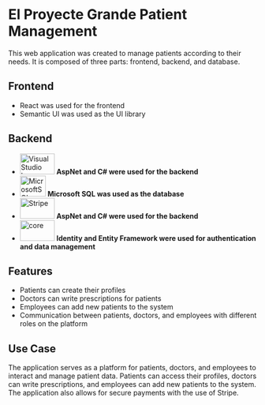 <h1>El Proyecte Grande Patient Management</h1>
<p>This web application was created to manage patients according to their needs. It is composed of three parts: frontend, backend, and database.</p>
<h2>Frontend</h2>
<ul>
  <li>React was used for the frontend</li>
  <li>Semantic UI was used as the UI library</li>
</ul>
<h2>Backend</h2>
<ul>
  <li>
    <img src="https://www.allotraining.com/wp-content/uploads/2021/08/c-.net_.png" alt="Visual Studio Logo" height="42" width="70">
   <strong>AspNet and C# were used for the backend</strong>
  </li>
  <li>
    <img src="https://upload.wikimedia.org/wikipedia/de/8/8c/Microsoft_SQL_Server_Logo.svg" alt="MicrosoftSQL" height="42" width="52">
   <strong>Microsoft SQL was used as the database</strong>
  </li>
  <li>
    <img src="http://t3.gstatic.com/images?q=tbn:ANd9GcSJHbnfk81kA_5mIj81yhRy3R2LRx3S11OyMjC68QeONsOp5DXx" alt="Stripe" height="42" width="70">
   <strong>AspNet and C# were used for the backend</strong>
  </li>
  <li>
    <img src="https://i0.wp.com/www.ebenmonney.com/wp-content/uploads/2018/03/identityserver4-engityframework.png?w=810&ssl=1" alt="core" height="42" width="70">
   <strong>Identity and Entity Framework were used for authentication and data management</strong>
  </li>
</ul>
<h2>Features</h2>
<ul>
  <li>Patients can create their profiles</li>
  <li>Doctors can write prescriptions for patients</li>
  <li>Employees can add new patients to the system</li>
  <li>Communication between patients, doctors, and employees with different roles on the platform</li>
</ul>
<h2>Use Case</h2>
<p>The application serves as a platform for patients, doctors, and employees to interact and manage patient data. Patients can access their profiles, doctors can write prescriptions, and employees can add new patients to the system. The application also allows for secure payments with the use of Stripe.</p>
